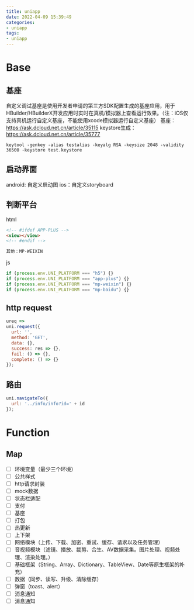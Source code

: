 ```yaml
---
title: uniapp
date: 2022-04-09 15:39:49
categories:
- uniapp
tags:
- uniapp
---
```


# Base
## 基座
自定义调试基座是使用开发者申请的第三方SDK配置生成的基座应用，用于HBuilder/HBuilderX开发应用时实时在真机/模拟器上查看运行效果。（注：iOS仅支持真机运行自定义基座，不能使用xcode模拟器运行自定义基座）
基座：https://ask.dcloud.net.cn/article/35115
keystore生成：https://ask.dcloud.net.cn/article/35777
```
keytool -genkey -alias testalias -keyalg RSA -keysize 2048 -validity 36500 -keystore test.keystore
```

## 启动界面
android: 自定义启动图
ios：自定义storyboard


## 判断平台
html
``` html
<!-- #ifdef APP-PLUS -->
<view></view>
<!-- #endif -->

其他：MP-WEIXIN 
```

js
```js
if (process.env.UNI_PLATFORM === "h5") {}
if (process.env.UNI_PLATFORM === "app-plus") {}
if (process.env.UNI_PLATFORM === "mp-weixin") {}
if (process.env.UNI_PLATFORM === "mp-baidu") {}
```

## http request
```js
ureq =>
uni.request({
  url: '',
  method: 'GET',
  data: {},
  success: res => {},
  fail: () => {},
  complete: () => {}
});
```

## 路由
```js
uni.navigateTo({
  url: '../info/info?id=' + id
});
```

# Function
## Map
- [ ] 环境变量（最少三个环境）
- [ ] 公共样式
- [ ] http请求封装
- [ ] mock数据
- [ ] 状态栏适配
- [ ] 支付
- [ ] 基座
- [ ] 打包
- [ ] 热更新
- [ ] 上下架
- [ ] 网络模块（上传、下载、加密、重试、缓存、请求以及任务管理）
- [ ] 音视频模块（滤镜、播放、裁剪、合生、AV数据采集。图片处理、视频处理、渲染处理。）
- [ ] 基础框架（String、Array、Dictionary、TableView、Date等原生框架的补充）
- [ ] 数据（同步、读写、升级、清除缓存）
- [ ] 弹窗（toast、alert）
- [ ] 消息通知
- [ ] 消息通知
